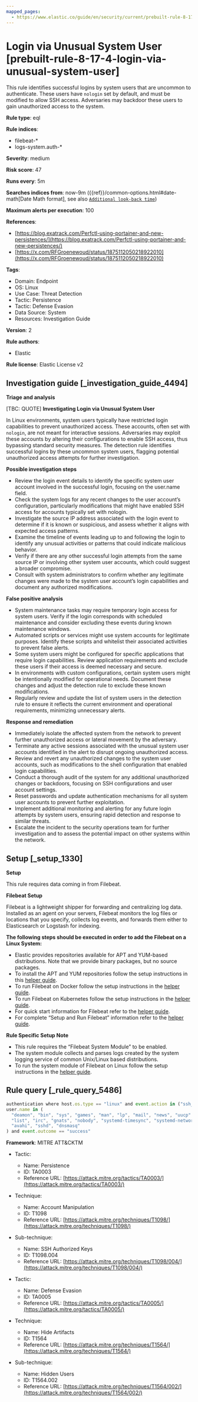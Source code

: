 ```yaml
---
mapped_pages:
  - https://www.elastic.co/guide/en/security/current/prebuilt-rule-8-17-4-login-via-unusual-system-user.html
---
```


# Login via Unusual System User [prebuilt-rule-8-17-4-login-via-unusual-system-user]

This rule identifies successful logins by system users that are uncommon to authenticate. These users have `nologin` set by default, and must be modified to allow SSH access. Adversaries may backdoor these users to gain unauthorized access to the system.

**Rule type**: eql

**Rule indices**:

* filebeat-*
* logs-system.auth-*

**Severity**: medium

**Risk score**: 47

**Runs every**: 5m

**Searches indices from**: now-9m ({{ref}}/common-options.html#date-math[Date Math format], see also [`Additional look-back time`](docs-content://solutions/security/detect-and-alert/create-detection-rule.md#rule-schedule))

**Maximum alerts per execution**: 100

**References**:

* [https://blog.exatrack.com/Perfctl-using-portainer-and-new-persistences/](https://blog.exatrack.com/Perfctl-using-portainer-and-new-persistences/)
* [https://x.com/RFGroenewoud/status/1875112050218922010](https://x.com/RFGroenewoud/status/1875112050218922010)

**Tags**:

* Domain: Endpoint
* OS: Linux
* Use Case: Threat Detection
* Tactic: Persistence
* Tactic: Defense Evasion
* Data Source: System
* Resources: Investigation Guide

**Version**: 2

**Rule authors**:

* Elastic

**Rule license**: Elastic License v2

## Investigation guide [_investigation_guide_4494]

**Triage and analysis**

[TBC: QUOTE]
**Investigating Login via Unusual System User**

In Linux environments, system users typically have restricted login capabilities to prevent unauthorized access. These accounts, often set with `nologin`, are not meant for interactive sessions. Adversaries may exploit these accounts by altering their configurations to enable SSH access, thus bypassing standard security measures. The detection rule identifies successful logins by these uncommon system users, flagging potential unauthorized access attempts for further investigation.

**Possible investigation steps**

* Review the login event details to identify the specific system user account involved in the successful login, focusing on the user.name field.
* Check the system logs for any recent changes to the user account’s configuration, particularly modifications that might have enabled SSH access for accounts typically set with nologin.
* Investigate the source IP address associated with the login event to determine if it is known or suspicious, and assess whether it aligns with expected access patterns.
* Examine the timeline of events leading up to and following the login to identify any unusual activities or patterns that could indicate malicious behavior.
* Verify if there are any other successful login attempts from the same source IP or involving other system user accounts, which could suggest a broader compromise.
* Consult with system administrators to confirm whether any legitimate changes were made to the system user account’s login capabilities and document any authorized modifications.

**False positive analysis**

* System maintenance tasks may require temporary login access for system users. Verify if the login corresponds with scheduled maintenance and consider excluding these events during known maintenance windows.
* Automated scripts or services might use system accounts for legitimate purposes. Identify these scripts and whitelist their associated activities to prevent false alerts.
* Some system users might be configured for specific applications that require login capabilities. Review application requirements and exclude these users if their access is deemed necessary and secure.
* In environments with custom configurations, certain system users might be intentionally modified for operational needs. Document these changes and adjust the detection rule to exclude these known modifications.
* Regularly review and update the list of system users in the detection rule to ensure it reflects the current environment and operational requirements, minimizing unnecessary alerts.

**Response and remediation**

* Immediately isolate the affected system from the network to prevent further unauthorized access or lateral movement by the adversary.
* Terminate any active sessions associated with the unusual system user accounts identified in the alert to disrupt ongoing unauthorized access.
* Review and revert any unauthorized changes to the system user accounts, such as modifications to the shell configuration that enabled login capabilities.
* Conduct a thorough audit of the system for any additional unauthorized changes or backdoors, focusing on SSH configurations and user account settings.
* Reset passwords and update authentication mechanisms for all system user accounts to prevent further exploitation.
* Implement additional monitoring and alerting for any future login attempts by system users, ensuring rapid detection and response to similar threats.
* Escalate the incident to the security operations team for further investigation and to assess the potential impact on other systems within the network.


## Setup [_setup_1330]

**Setup**

This rule requires data coming in from Filebeat.

**Filebeat Setup**

Filebeat is a lightweight shipper for forwarding and centralizing log data. Installed as an agent on your servers, Filebeat monitors the log files or locations that you specify, collects log events, and forwards them either to Elasticsearch or Logstash for indexing.

**The following steps should be executed in order to add the Filebeat on a Linux System:**

* Elastic provides repositories available for APT and YUM-based distributions. Note that we provide binary packages, but no source packages.
* To install the APT and YUM repositories follow the setup instructions in this [helper guide](beats://docs/reference/filebeat/setup-repositories.md).
* To run Filebeat on Docker follow the setup instructions in the [helper guide](beats://docs/reference/filebeat/running-on-docker.md).
* To run Filebeat on Kubernetes follow the setup instructions in the [helper guide](beats://docs/reference/filebeat/running-on-kubernetes.md).
* For quick start information for Filebeat refer to the [helper guide](https://www.elastic.co/guide/en/beats/filebeat/8.11/filebeat-installation-configuration.html).
* For complete “Setup and Run Filebeat” information refer to the [helper guide](beats://docs/reference/filebeat/setting-up-running.md).

**Rule Specific Setup Note**

* This rule requires the “Filebeat System Module” to be enabled.
* The system module collects and parses logs created by the system logging service of common Unix/Linux based distributions.
* To run the system module of Filebeat on Linux follow the setup instructions in the [helper guide](beats://docs/reference/filebeat/filebeat-module-system.md).


## Rule query [_rule_query_5486]

```js
authentication where host.os.type == "linux" and event.action in ("ssh_login", "user_login") and
user.name in (
  "deamon", "bin", "sys", "games", "man", "lp", "mail", "news", "uucp", "proxy", "www-data", "backup",
  "list", "irc", "gnats", "nobody", "systemd-timesync", "systemd-network", "systemd-resolve", "messagebus",
  "avahi", "sshd", "dnsmasq"
) and event.outcome == "success"
```

**Framework**: MITRE ATT&CKTM

* Tactic:

    * Name: Persistence
    * ID: TA0003
    * Reference URL: [https://attack.mitre.org/tactics/TA0003/](https://attack.mitre.org/tactics/TA0003/)

* Technique:

    * Name: Account Manipulation
    * ID: T1098
    * Reference URL: [https://attack.mitre.org/techniques/T1098/](https://attack.mitre.org/techniques/T1098/)

* Sub-technique:

    * Name: SSH Authorized Keys
    * ID: T1098.004
    * Reference URL: [https://attack.mitre.org/techniques/T1098/004/](https://attack.mitre.org/techniques/T1098/004/)

* Tactic:

    * Name: Defense Evasion
    * ID: TA0005
    * Reference URL: [https://attack.mitre.org/tactics/TA0005/](https://attack.mitre.org/tactics/TA0005/)

* Technique:

    * Name: Hide Artifacts
    * ID: T1564
    * Reference URL: [https://attack.mitre.org/techniques/T1564/](https://attack.mitre.org/techniques/T1564/)

* Sub-technique:

    * Name: Hidden Users
    * ID: T1564.002
    * Reference URL: [https://attack.mitre.org/techniques/T1564/002/](https://attack.mitre.org/techniques/T1564/002/)



